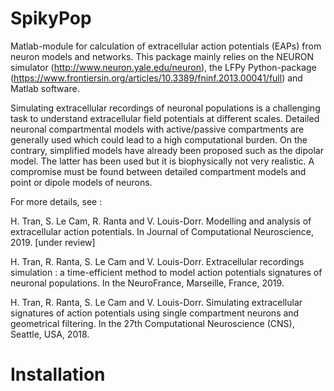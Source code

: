 # SpikyPop 
 Matlab-module for calculation of extracellular action potentials (EAPs) from neuron models and networks. This package mainly relies on the NEURON simulator (http://www.neuron.yale.edu/neuron), the LFPy Python-package (https://www.frontiersin.org/articles/10.3389/fninf.2013.00041/full) and Matlab software.
 
Simulating extracellular recordings of neuronal populations is a challenging task to understand extracellular field potentials at different scales. Detailed neuronal compartmental models with active/passive compartments are generally used which could lead to a high computational burden. On the contrary, simplified models have already been proposed such as the dipolar model. The latter has been used but it is biophysically not very realistic. A compromise must be found between detailed compartment models and point or dipole models of neurons.

 
 
 
 
 For more details, see :
 
 H. Tran, S. Le Cam, R. Ranta and V. Louis-Dorr. Modelling and analysis of extracellular action potentials. In Journal of Computational Neuroscience, 2019. [under review]
 
 H. Tran, R. Ranta, S. Le Cam and V. Louis-Dorr. Extracellular recordings simulation : a time-efficient method to model action potentials signatures of neuronal populations. In the NeuroFrance, Marseille, France, 2019.
  
 H. Tran, R. Ranta, S. Le Cam and V. Louis-Dorr. Simulating extracellular signatures of action potentials using single compartment neurons and geometrical filtering. In the 27th Computational Neuroscience (CNS), Seattle, USA, 2018.
 

# Installation 

